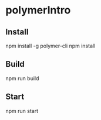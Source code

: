 # polymerIntro

## Install
npm install -g polymer-cli
npm install

## Build
npm run build

## Start
npm run start
